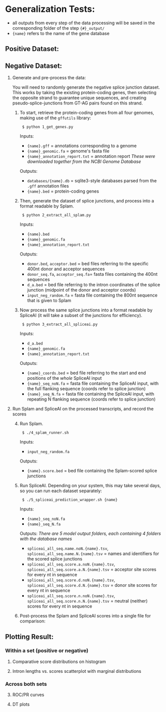 
# Generalization Tests:

- all outputs from every step of the data processing will be saved in the corresponding folder of the step `{#}_output/`
- `{name}` refers to the name of the gene database

## Positive Dataset:


## Negative Dataset:

1. Generate and pre-process the data:
    
    You will need to randomly generate the negative splice junction dataset. This works by taking the existing protein-coding genes, then selecting the opposite strand to guarantee unique sequences, and creating pseudo-splice-junctions from GT-AG pairs found on this strand.
    
    1. To start, retrieve the protein-coding genes from all four genomes, making use of the `gffutils` library: 

            $ python 1_get_genes.py

        Inputs:
        - `{name}.gff` = annotations corresponding to a genome
        - `{name}_genomic.fa` = genome's fasta file 
        - `{name}_annotation_report.txt` = annotation report 
        *These were downloaded together from the NCBI Genome Database*

        Outputs:
        - `databases/{name}.db` = sqlite3-style databases parsed from the `.gff` annotation files
        - `{name}.bed` = protein-coding genes

    2. Then, generate the dataset of splice junctions, and process into a format readable by Splam. 
        
            $ python 2_extract_all_splam.py

        Inputs:
        - `{name}.bed`
        - `{name}_genomic.fa`
        - `{name}_annotation_report.txt`

        Outputs:
        - `donor.bed`, `acceptor.bed` = bed files referring to the specific 400nt donor and acceptor sequences
        - `donor_seq.fa`, `acceptor_seq.fa`= fasta files containing the 400nt sequences
        - `d_a.bed` = bed file referring to the intron coordinates of the splice junction (midpoint of the donor and acceptor coords)
        - `input_neg_random.fa` = fasta file containing the 800nt sequence that is given to Splam

    3. Now process the same splice junctions into a format readable by SpliceAI (it will take a subset of the junctions for efficiency).

            $ python 3_extract_all_spliceai.py
        
        Inputs:
        - `d_a.bed`
        - `{name}_genomic.fa`
        - `{name}_annotation_report.txt`

        Outputs:
        - `{name}_coords.bed` = bed file referring to the start and end positions of the *whole* SpliceAI input
        - `{name}_seq_noN.fa` = fasta file containing the SpliceAI input, with the full flanking sequence (coords refer to splice junction)
        - `{name}_seq_N.fa` = fasta file containing the SpliceAI input, with repeating N flanking sequence (coords refer to splice junction)


2. Run Splam and SpliceAI on the processed transcripts, and record the scores

    4. Run Splam.

            $ ./4_splam_runner.sh
        
        Inputs:
        - `input_neg_random.fa` 

        Outputs:
        - `{name}.score.bed` = bed file containing the Splam-scored splice junctions


    5. Run SpliceAI. Depending on your system, this may take several days, so you can run each dataset separately: 

            $ ./5_spliceai_prediction_wrapper.sh {name}
        
        Inputs:
        - `{name}_seq_noN.fa`
        - `{name}_seq_N.fa`

        Outputs:
        *There are 5 model output folders, each containing 4 folders with the database names*
        - `spliceai_all_seq.name.noN.{name}.tsv`, `spliceai_all_seq.name.N.{name}.tsv` = names and identifiers for the scored splice junctions
        - `spliceai_all_seq.score.a.noN.{name}.tsv`, `spliceai_all_seq.score.a.N.{name}.tsv` = acceptor site scores for every nt in sequence
        - `spliceai_all_seq.score.d.noN.{name}.tsv`, `spliceai_all_seq.score.d.N.{name}.tsv` = donor site scores for every nt in sequence
        - `spliceai_all_seq.score.n.noN.{name}.tsv`, `spliceai_all_seq.score.n.N.{name}.tsv` = neutral (neither) scores for every nt in sequence

    6. Post-process the Splam and SpliceAI scores into a single file for comparison:

            


## Plotting Result:

### Within a set (positive or negative)

1. Comparative score distributions on histogram

2. Intron lengths vs. scores scatterplot with marginal distributions

### Across both sets

3. ROC/PR curves

4. DT plots


